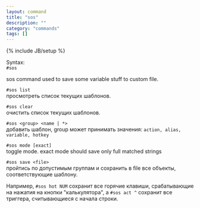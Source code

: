 ```yaml
---
layout: command
title: "sos"
description: ""
category: "commands"
tags: []
---
```

{% include JB/setup %}

Syntax:  
`#sos`

sos command used to save some variable stuff to custom file.

`#sos list`  
просмотреть список текущих шаблонов.

`#sos clear`  
очистить список текущих шаблонов.

`#sos <group> <name | *>`  
добавить шаблон, group может принимать значения: `action, alias, variable, hotkey`

`#sos mode [exact]`  
toggle mode. exact mode should save only full matched strings  

`#sos save <file>`  
пройтись по допустимым группам и сохранить в file все объекты, соответствующие шаблону.  

Например, `#sos hot NUM` сохранит все горячие клавиши, срабатывающие на нажатия на кнопки "калькулятора", а `#sos act ^` сохранит все триггера, считывающиеся с начала строки. 
